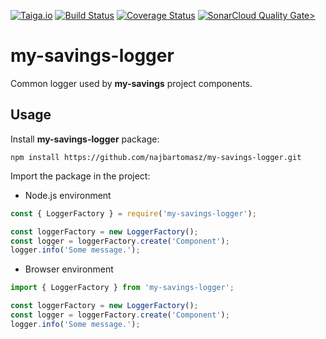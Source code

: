 [![Taiga.io](https://img.shields.io/badge/managed%20with-TAIGA.io-709f14.svg)](https://tree.taiga.io/project/najbartomasz-my-savings/timeline)
[![Build Status](https://travis-ci.com/najbartomasz/my-savings-logger.svg?branch=master)](https://travis-ci.com/najbartomasz/my-savings-logger)
[![Coverage Status](https://coveralls.io/repos/github/najbartomasz/my-savings-logger/badge.svg?branch=master)](https://coveralls.io/github/najbartomasz/my-savings-logger?branch=master)
[![SonarCloud Quality Gate>](https://sonarcloud.io/api/project_badges/measure?project=najbartomasz_my-savings-logger&metric=alert_status)](https://sonarcloud.io/component_measures?id=najbartomasz_my-savings-logger&metric=qualitygates)


# my-savings-logger
Common logger used by **my-savings** project components.

## Usage

Install **my-savings-logger** package:

`npm install https://github.com/najbartomasz/my-savings-logger.git`

Import the package in the project:

* Node.js environment
```javascript
const { LoggerFactory } = require('my-savings-logger');

const loggerFactory = new LoggerFactory();
const logger = loggerFactory.create('Component');
logger.info('Some message.');
```

* Browser environment
```javascript
import { LoggerFactory } from 'my-savings-logger';

const loggerFactory = new LoggerFactory();
const logger = loggerFactory.create('Component');
logger.info('Some message.');
```
